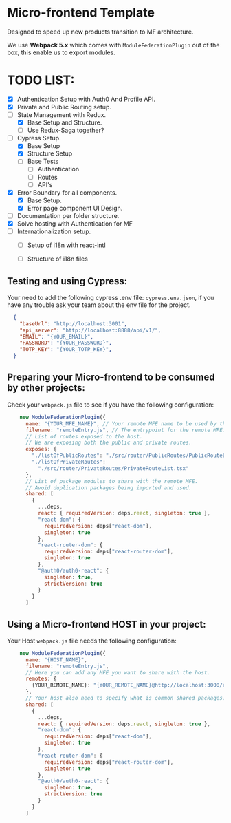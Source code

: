 # Micro-frontend Template
Designed to speed up new products transition to MF architecture.

We use **Webpack 5.x** which comes with `ModuleFederationPlugin` out of the box, this enable us to export modules.

# TODO LIST:

- [x] Authentication Setup with Auth0 And Profile API.
- [x] Private and Public Routing setup.
- [ ] State Management with Redux.
  - [X] Base Setup and Structure.
  - [ ] Use Redux-Saga together?
- [ ] Cypress Setup.
  - [x] Base Setup
  - [x] Structure Setup
  - [ ] Base Tests
    - [ ] Authentication
    - [ ] Routes
    - [ ] API's
- [x] Error Boundary for all components.
  - [X] Base Setup.
  - [x] Error page component UI Design.
- [ ] Documentation per folder structure.
- [x] Solve hosting with Authentication for MF
- [ ] Internationalization setup.
  - [ ] Setup of i18n with react-intl
  - [ ] Structure of i18n files





## Testing and using Cypress:
  Your need to add the following cypress .env file: `cypress.env.json`,
  if you have any trouble ask your team about the env file for the project.

```json
  {
    "baseUrl": "http://localhost:3001",
    "api_server": "http://localhost:8888/api/v1/",
    "EMAIL": "{YOUR_EMAIL}",
    "PASSWORD": "{YOUR_PASSWORD}",
    "TOTP_KEY": "{YOUR_TOTP_KEY}",
  }
```

## Preparing your Micro-frontend to be consumed by other projects:
Check your `webpack.js` file to see if you have the following configuration:

```js
    new ModuleFederationPlugin({
      name: "{YOUR_MFE_NAME}", // Your remote MFE name to be used by the host.
      filename: "remoteEntry.js", // The entrypoint for the remote MFE.
      // List of routes exposed to the host.
      // We are exposing both the public and private routes.
      exposes: {
        "./listOfPublicRoutes": "./src/router/PublicRoutes/PublicRouteList.tsx",
        "./listOfPrivateRoutes":
          "./src/router/PrivateRoutes/PrivateRouteList.tsx"
      },
      // List of package modules to share with the remote MFE. 
      // Avoid duplication packages being imported and used.
      shared: [
        {
          ...deps,
          react: { requiredVersion: deps.react, singleton: true },
          "react-dom": {
            requiredVersion: deps["react-dom"],
            singleton: true
          },
          "react-router-dom": {
            requiredVersion: deps["react-router-dom"],
            singleton: true
          },
          "@auth0/auth0-react": {
            singleton: true,
            strictVersion: true
          }
        }
      ]
```

## Using a Micro-frontend HOST in your project:
Your Host `webpack.js` file needs the following configuration:
```js
    new ModuleFederationPlugin({
      name: "{HOST_NAME}",
      filename: "remoteEntry.js",
      // Here you can add any MFE you want to share with the host.
      remotes: {
        {YOUR_REMOTE_NAME}: "{YOUR_REMOTE_NAME}@http://localhost:3000/remoteEntry.js"
      },
      // Your host also need to specify what is common shared packages.
      shared: [
        {
          ...deps,
          react: { requiredVersion: deps.react, singleton: true },
          "react-dom": {
            requiredVersion: deps["react-dom"],
            singleton: true
          },
          "react-router-dom": {
            requiredVersion: deps["react-router-dom"],
            singleton: true
          },
          "@auth0/auth0-react": {
            singleton: true,
            strictVersion: true
          }
        }
      ]
```
